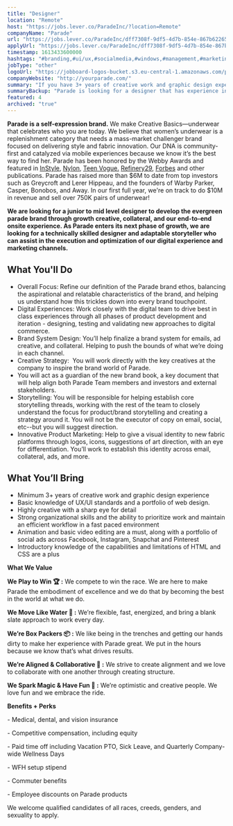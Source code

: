 ```yaml
---
title: "Designer"
location: "Remote"
host: "https://jobs.lever.co/ParadeInc/?location=Remote"
companyName: "Parade"
url: "https://jobs.lever.co/ParadeInc/dff7308f-9df5-4d7b-854e-867b62265fb7"
applyUrl: "https://jobs.lever.co/ParadeInc/dff7308f-9df5-4d7b-854e-867b62265fb7/apply"
timestamp: 1613433600000
hashtags: "#branding,#ui/ux,#socialmedia,#windows,#management,#marketing,#css,#html,#spark,#office"
jobType: "other"
logoUrl: "https://jobboard-logos-bucket.s3.eu-central-1.amazonaws.com/parade"
companyWebsite: "http://yourparade.com/"
summary: "If you have 3+ years of creative work and graphic design experience, Parade is looking for someone with your knowledge."
summaryBackup: "Parade is looking for a designer that has experience in: #branding, #ui/ux, #windows."
featured: 4
archived: "true"
---
```


**Parade is a self-expression brand.** We make Creative Basics—underwear that celebrates who you are today. We believe that women’s underwear is a replenishment category that needs a mass-market challenger brand focused on delivering style and fabric innovation. Our DNA is community-first and catalyzed via mobile experiences because we know it’s the best way to find her. Parade has been honored by the Webby Awards and featured in [InStyle](https://www.instyle.com/fashion/parade-underwear-review), [Nylon](https://www.nylon.com/parade-underwear-brand-founder), [Teen Vogue.](https://www.teenvogue.com/story/parade-underwear-thongs-review) [Refinery29](https://www.refinery29.com/en-us/2020/02/9351825/parade-game-time-size-inclusive-underwear-collection), [Forbes](https://www.forbes.com/sites/virgietovar/2019/11/19/new-underwear-brand-parade-offers-extended-sizing--sustainable-fabrics-for-9/#2a9abdb7192c) and other publications. Parade has raised more than $6M to date from top investors such as Greycroft and Lerer Hippeau, and the founders of Warby Parker, Casper, Bonobos, and Away. In our first full year, we're on track to do $10M in revenue and sell over 750K pairs of underwear!

**We are looking for a junior to mid level designer to develop the evergreen parade brand through growth creative, collateral, and our end-to-end onsite experience. As Parade enters its next phase of growth, we are looking for a technically skilled designer and adaptable storyteller who can assist in the execution and optimization of our digital experience and marketing channels.**

## What You'll Do

*   Overall Focus: Refine our definition of the Parade brand ethos, balancing the aspirational and relatable characteristics of the brand, and helping us understand how this trickles down into every brand touchpoint.
*   Digital Experiences: Work closely with the digital team to drive best in class experiences through all phases of product development and iteration - designing, testing and validating new approaches to digital commerce.
*   Brand System Design: You’ll help finalize a brand system for emails, ad creative, and collateral. Helping to push the bounds of what we’re doing in each channel.
*   Creative Strategy:  You will work directly with the key creatives at the company to inspire the brand world of Parade.
*   You will act as a guardian of the new brand book, a key document that will help align both Parade Team members and investors and external stakeholders.
*   Storytelling: You will be responsible for helping establish core storytelling threads, working with the rest of the team to closely understand the focus for product/brand storytelling and creating a strategy around it. You will not be the executor of copy on email, social, etc--but you will suggest direction.
*   Innovative Product Marketing: Help to give a visual identity to new fabric platforms through logos, icons, suggestions of art direction, with an eye for differentiation. You’ll work to establish this identity across email, collateral, ads, and more.

## What You’ll Bring

*   Minimum 3+ years of creative work and graphic design experience
*   Basic knowledge of UX/UI standards and a portfolio of web design.
*   Highly creative with a sharp eye for detail
*   Strong organizational skills and the ability to prioritize work and maintain an efficient workflow in a fast paced environment 
*   Animation and basic video editing are a must, along with a portfolio of social ads across Facebook, Instagram, Snapchat and Pinterest
*   Introductory knowledge of the capabilities and limitations of HTML and CSS are a plus

**What We Value**

**We Play to Win 🏆 :** We compete to win the race. We are here to make Parade the embodiment of excellence and we do that by becoming the best in the world at what we do.

**We Move Like Water 🌊 :** We’re flexible, fast, energized, and bring a blank slate approach to work every day. 

**We’re Box Packers 📦 :** We like being in the trenches and getting our hands dirty to make her experience with Parade great. We put in the hours because we know that’s what drives results. 

**We’re Aligned & Collaborative 💚 :** We strive to create alignment and we love to collaborate with one another through creating structure. 

**We Spark Magic & Have Fun 🌟 :** We’re optimistic and creative people. We love fun and we embrace the ride. 

**Benefits + Perks**

\- Medical, dental, and vision insurance

\- Competitive compensation, including equity

\- Paid time off including Vacation PTO, Sick Leave, and Quarterly Company-wide Wellness Days

\- WFH setup stipend

\- Commuter benefits

\- Employee discounts on Parade products

We welcome qualified candidates of all races, creeds, genders, and sexuality to apply.
